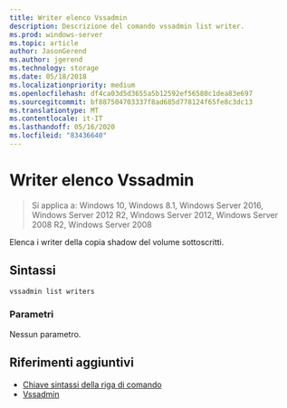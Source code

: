 ```yaml
---
title: Writer elenco Vssadmin
description: Descrizione del comando vssadmin list writer.
ms.prod: windows-server
ms.topic: article
author: JasonGerend
ms.author: jgerend
ms.technology: storage
ms.date: 05/18/2018
ms.localizationpriority: medium
ms.openlocfilehash: df4ca03d5d3655a5b12592ef56580c1dea83e697
ms.sourcegitcommit: bf887504703337f8ad685d778124f65fe8c3dc13
ms.translationtype: MT
ms.contentlocale: it-IT
ms.lasthandoff: 05/16/2020
ms.locfileid: "83436640"
---
```

# <a name="vssadmin-list-writers"></a>Writer elenco Vssadmin

> Si applica a: Windows 10, Windows 8.1, Windows Server 2016, Windows Server 2012 R2, Windows Server 2012, Windows Server 2008 R2, Windows Server 2008

Elenca i writer della copia shadow del volume sottoscritti.

## <a name="syntax"></a>Sintassi

```PowerShell
vssadmin list writers
```

### <a name="parameters"></a>Parametri

Nessun parametro.

## <a name="additional-references"></a>Riferimenti aggiuntivi

* [Chiave sintassi della riga di comando](https://docs.microsoft.com/previous-versions/windows/it-pro/windows-server-2012-r2-and-2012/cc771080(v%3dws.11))
* [Vssadmin](vssadmin.md)